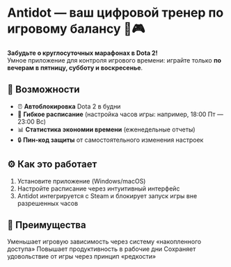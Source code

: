 # Antidot — ваш цифровой тренер по игровому балансу 🌙🎮  

**Забудьте о круглосуточных марафонах в Dota 2!**  
Умное приложение для контроля игрового времени: играйте только **по вечерам в пятницу, субботу и воскресенье**.  

## 🎯 Возможности  
- ⏰ **Автоблокировка** Dota 2 в будни  
- 📅 **Гибкое расписание** (настройка часов игры: например, 18:00 Пт — 23:00 Вс)  
- 📊 **Статистика экономии времени** (еженедельные отчеты)  
- 🔒 **Пин-код защиты** от самостоятельного изменения настроек  

## ⚙️ Как это работает  
1. Установите приложение (Windows/macOS)  
2. Настройте расписание через интуитивный интерфейс  
3. Antidot интегрируется с Steam и блокирует запуск игры вне разрешенных часов  

## 🌟 Преимущества  
Уменьшает игровую зависимость через систему «накопленного доступа»
Повышает продуктивность в рабочие дни
Сохраняет удовольствие от игры через принцип «редкости»
